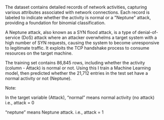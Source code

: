 The dataset contains detailed records of network activities, capturing various attributes associated with network connections. Each record is labeled to indicate whether the activity is normal or a "Neptune" attack, providing a foundation for binomial classification.

A Neptune attack, also known as a SYN flood attack, is a type of denial-of-service (DoS) attack where an attacker overwhelms a target system with a high number of SYN requests, causing the system to become unresponsive to legitimate traffic. It exploits the TCP handshake process to consume resources on the target machine.

The training set contains 86,845 rows, including whether the activity (column - Attack) is normal or not. Using this I train a Machine Learning model, then predicted whether the 21,712 entries in the test set have a normal activity or not (Neptune).

Note: 

In the target variable (Attack), “normal” means normal activity (no attack) i.e., attack = 0

“neptune” means Neptune attack. i.e., attack = 1
